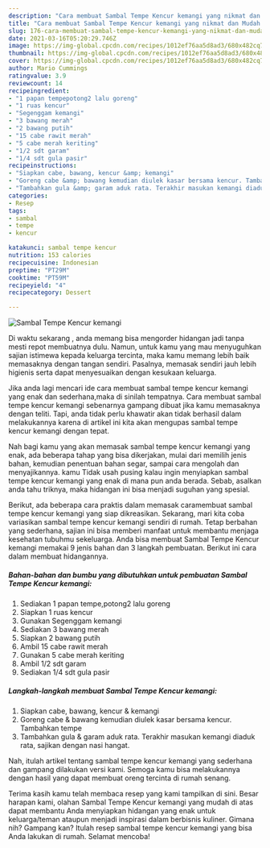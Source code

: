 ```yaml
---
description: "Cara membuat Sambal Tempe Kencur kemangi yang nikmat dan Mudah Dibuat"
title: "Cara membuat Sambal Tempe Kencur kemangi yang nikmat dan Mudah Dibuat"
slug: 176-cara-membuat-sambal-tempe-kencur-kemangi-yang-nikmat-dan-mudah-dibuat
date: 2021-03-16T05:20:29.746Z
image: https://img-global.cpcdn.com/recipes/1012ef76aa5d8ad3/680x482cq70/sambal-tempe-kencur-kemangi-foto-resep-utama.jpg
thumbnail: https://img-global.cpcdn.com/recipes/1012ef76aa5d8ad3/680x482cq70/sambal-tempe-kencur-kemangi-foto-resep-utama.jpg
cover: https://img-global.cpcdn.com/recipes/1012ef76aa5d8ad3/680x482cq70/sambal-tempe-kencur-kemangi-foto-resep-utama.jpg
author: Mario Cummings
ratingvalue: 3.9
reviewcount: 14
recipeingredient:
- "1 papan tempepotong2 lalu goreng"
- "1 ruas kencur"
- "Segenggam kemangi"
- "3 bawang merah"
- "2 bawang putih"
- "15 cabe rawit merah"
- "5 cabe merah keriting"
- "1/2 sdt garam"
- "1/4 sdt gula pasir"
recipeinstructions:
- "Siapkan cabe, bawang, kencur &amp; kemangi"
- "Goreng cabe &amp; bawang kemudian diulek kasar bersama kencur. Tambahkan tempe"
- "Tambahkan gula &amp; garam aduk rata. Terakhir masukan kemangi diaduk rata, sajikan dengan nasi hangat."
categories:
- Resep
tags:
- sambal
- tempe
- kencur

katakunci: sambal tempe kencur 
nutrition: 153 calories
recipecuisine: Indonesian
preptime: "PT29M"
cooktime: "PT59M"
recipeyield: "4"
recipecategory: Dessert

---
```



![Sambal Tempe Kencur kemangi](https://img-global.cpcdn.com/recipes/1012ef76aa5d8ad3/680x482cq70/sambal-tempe-kencur-kemangi-foto-resep-utama.jpg)

Di waktu  sekarang , anda memang bisa mengorder hidangan jadi tanpa mesti repot membuatnya dulu. Namun, untuk kamu yang mau menyuguhkan sajian istimewa kepada keluarga tercinta, maka kamu memang lebih baik memasaknya dengan tangan sendiri. Pasalnya, memasak sendiri jauh lebih higienis serta dapat menyesuaikan dengan kesukaan keluarga.

Jika anda lagi mencari ide cara membuat sambal tempe kencur kemangi yang enak dan sederhana,maka di sinilah tempatnya. Cara membuat sambal tempe kencur kemangi  sebenarnya gampang dibuat jika kamu memasaknya dengan teliti. Tapi, anda tidak perlu khawatir akan tidak berhasil dalam melakukannya 
karena di artikel ini kita akan mengupas sambal tempe kencur kemangi dengan tepat.  



Nah bagi kamu yang akan memasak sambal tempe kencur kemangi yang enak, ada beberapa tahap yang bisa dikerjakan, mulai dari memilih jenis bahan, kemudian penentuan bahan segar, sampai cara mengolah dan menyajikannya. kamu Tidak usah pusing kalau ingin menyiapkan sambal tempe kencur kemangi yang enak di mana pun anda berada. Sebab, asalkan anda  tahu triknya, maka hidangan ini bisa menjadi suguhan yang spesial.

Berikut, ada beberapa cara praktis  dalam memasak caramembuat sambal tempe kencur kemangi yang siap dikreasikan. Sekarang, mari kita coba variasikan sambal tempe kencur kemangi sendiri di rumah. Tetap berbahan yang sederhana, sajian ini bisa memberi manfaat untuk membantu menjaga kesehatan tubuhmu sekeluarga. Anda bisa membuat Sambal Tempe Kencur kemangi memakai 9 jenis bahan dan 3 langkah pembuatan. Berikut ini cara dalam membuat hidangannya.

<!--inarticleads1-->

##### Bahan-bahan dan bumbu yang dibutuhkan untuk pembuatan Sambal Tempe Kencur kemangi:

1. Sediakan 1 papan tempe,potong2 lalu goreng
1. Siapkan 1 ruas kencur
1. Gunakan Segenggam kemangi
1. Sediakan 3 bawang merah
1. Siapkan 2 bawang putih
1. Ambil 15 cabe rawit merah
1. Gunakan 5 cabe merah keriting
1. Ambil 1/2 sdt garam
1. Sediakan 1/4 sdt gula pasir




<!--inarticleads2-->

##### Langkah-langkah membuat Sambal Tempe Kencur kemangi:

1. Siapkan cabe, bawang, kencur &amp; kemangi
1. Goreng cabe &amp; bawang kemudian diulek kasar bersama kencur. Tambahkan tempe
1. Tambahkan gula &amp; garam aduk rata. Terakhir masukan kemangi diaduk rata, sajikan dengan nasi hangat.




Nah, itulah artikel tentang  sambal tempe kencur kemangi  yang sederhana dan gampang dilakukan versi kami. Semoga kamu bisa melakukannya dengan hasil yang dapat membuat oreng tercinta di rumah senang. 

Terima kasih kamu telah membaca resep yang kami tampilkan di sini. Besar harapan kami, olahan  Sambal Tempe Kencur kemangi yang mudah di atas dapat membantu Anda menyiapkan hidangan yang enak untuk keluarga/teman ataupun menjadi inspirasi dalam berbisnis kuliner. Gimana nih? Gampang kan? Itulah resep sambal tempe kencur kemangi yang bisa Anda lakukan di rumah. Selamat mencoba!

